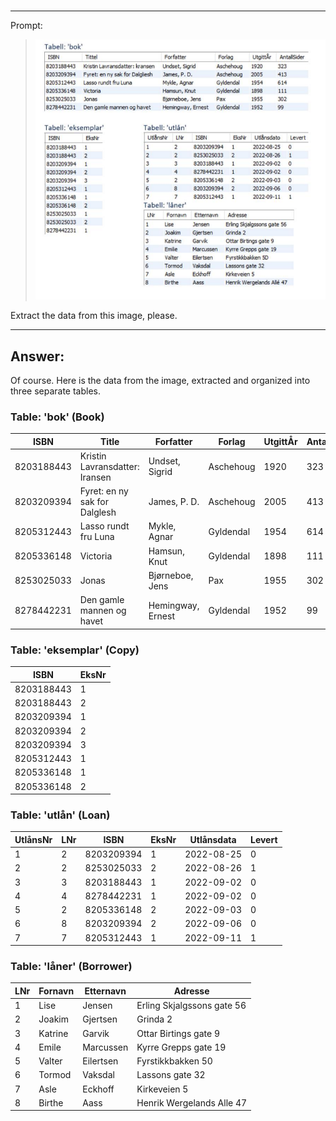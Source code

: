 #

---

Prompt:

> ![](../images/database_content_image.png)

Extract the data from this image, please.

---

## Answer:

Of course. Here is the data from the image, extracted and organized into three separate tables.

### Table: 'bok' (Book)

| ISBN       | Title                          | Forfatter         | Forlag    | UtgittÅr | AntallSider |
| ---------- | ------------------------------ | ----------------- | --------- | -------- | ----------- |
| 8203188443 | Kristin Lavransdatter: Iransen | Undset, Sigrid    | Aschehoug | 1920     | 323         |
| 8203209394 | Fyret: en ny sak for Dalglesh  | James, P. D.      | Aschehoug | 2005     | 413         |
| 8205312443 | Lasso rundt fru Luna           | Mykle, Agnar      | Gyldendal | 1954     | 614         |
| 8205336148 | Victoria                       | Hamsun, Knut      | Gyldendal | 1898     | 111         |
| 8253025033 | Jonas                          | Bjørneboe, Jens   | Pax       | 1955     | 302         |
| 8278442231 | Den gamle mannen og havet      | Hemingway, Ernest | Gyldendal | 1952     | 99          |

### Table: 'eksemplar' (Copy)

| ISBN       | EksNr |
| ---------- | ----- |
| 8203188443 | 1     |
| 8203188443 | 2     |
| 8203209394 | 1     |
| 8203209394 | 2     |
| 8203209394 | 3     |
| 8205312443 | 1     |
| 8205336148 | 1     |
| 8205336148 | 2     |

### Table: 'utlån' (Loan)

| UtlånsNr | LNr | ISBN       | EksNr | Utlånsdata | Levert |
| -------- | --- | ---------- | ----- | ---------- | ------ |
| 1        | 2   | 8203209394 | 1     | 2022-08-25 | 0      |
| 2        | 2   | 8253025033 | 2     | 2022-08-26 | 1      |
| 3        | 3   | 8203188443 | 1     | 2022-09-02 | 0      |
| 4        | 4   | 8278442231 | 1     | 2022-09-02 | 0      |
| 5        | 2   | 8205336148 | 2     | 2022-09-03 | 0      |
| 6        | 8   | 8203209394 | 2     | 2022-09-06 | 0      |
| 7        | 7   | 8205312443 | 1     | 2022-09-11 | 1      |

### Table: 'låner' (Borrower)

| LNr | Fornavn | Etternavn | Adresse                    |
| --- | ------- | --------- | -------------------------- |
| 1   | Lise    | Jensen    | Erling Skjalgssons gate 56 |
| 2   | Joakim  | Gjertsen  | Grinda 2                   |
| 3   | Katrine | Garvik    | Ottar Birtings gate 9      |
| 4   | Emile   | Marcussen | Kyrre Grepps gate 19       |
| 5   | Valter  | Eilertsen | Fyrstikkbakken 50          |
| 6   | Tormod  | Vaksdal   | Lassons gate 32            |
| 7   | Asle    | Eckhoff   | Kirkeveien 5               |
| 8   | Birthe  | Aass      | Henrik Wergelands Alle 47  |
